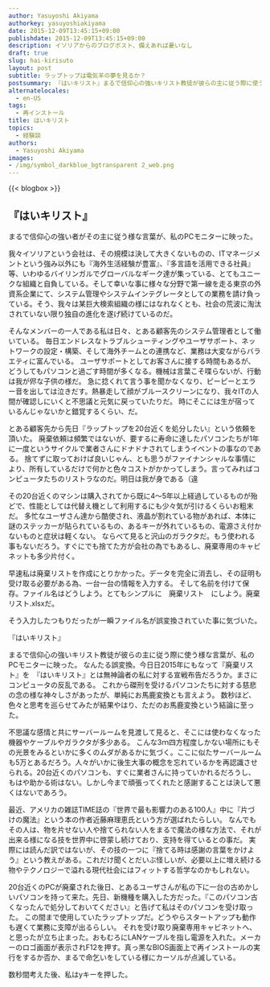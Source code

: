 ```yaml
---
author: Yasuyoshi Akiyama
authorkey: yasuyoshiakiyama
date: 2015-12-09T13:45:15+09:00
publishdate: 2015-12-09T13:45:15+09:00
description: イソリアからのブログポスト、備えあれば憂いなし
draft: true
slug: hai-kirisuto
layout: post
subtitle: ラップトップは電気羊の夢を見るか？
postsummary: 『はいキリスト』まるで信仰心の強いキリスト教徒が彼らの主に従う際に使う様な言葉が、私のPCモニターに映った。
alternatelocales:
  - en-US
tags:
  - 再インストール
title: はいキリスト
topics:
  - 経験談
authors:
  - Yasuyoshi Akiyama
images:
- /img/symbol_darkblue_bgtransparent 2_web.png
---
```


{{< blogbox >}}

## 『はいキリスト』

まるで信仰心の強い者がその主に従う様な言葉が、私のPCモニターに映った。

我々イソリアという会社は、その規模は決して大きくないものの、ITマネージメントという強み以外にも『海外生活経験が豊富』、『多言語を活用できる社員』等、いわゆるバイリンガルでグローバルなギーク達が集っている、とてもユニークな組織と自負している。そして幸いな事に様々な分野で第一線を走る東京の外資系企業にて、システム管理やシステムインテグレータとしての業務を請け負っている。そう、我々は某巨大検索組織の様にはなれなくとも、社会の荒波に淘汰されていない限り独自の進化を遂げ続けているのだ。

そんなメンバーの一人である私は日々、とある顧客先のシステム管理者として働いている。
毎日エンドレスなトラブルシューティングやユーザサポート、ネットワークの設定・構築、そして海外チームとの連携など、業務は大変ながらバラエティに富んでいる。
ユーザサポートとしてお客さんに接する時間もあるが、どうしてもパソコンと過ごす時間が多くなる。機械は言葉こそ喋らないが、行動は我が侭な子供の様だ。
急に捻くれて言う事を聞かなくなり、ピーピーとエラー音を出しては泣きだす。熱暴走して顔がブルースクリーンになり、我々ITの人間が確認しにいくと不思議と元気に戻っていたりだ。
時にそこには生が宿っているんじゃないかと錯覚するくらい、だ。

とある顧客先から先日『ラップトップを20台近くを処分したい』という依頼を頂いた。
廃棄依頼は頻繁ではないが、要するに寿命に達したパソコンたちが1年に一度というサイクルで業者さんにドナドナされてしまうイベントの事なのである。
捨てずに取っておけば良いじゃん、とも思うがファイナンシャルな事情により、所有しているだけで何かと色々コストがかかってしまう。言ってみればコンピュータたちのリストラなのだ。明日は我が身である（違

その20台近くのマシンは購入されてから既に4〜5年以上経過しているものが殆どで、性能としては代替え機として利用するにも少々気が引けるくらいお粗末だ。
多忙なユーザさん達から酷使され、液晶が割れている物があれば、本体に謎のステッカーが貼られているもの、あるキーが外れているもの、電源さえ付かないものと症状は軽くない。
ならべて見ると沢山のガラクタだ。もう使われる事もないだろう。すぐにでも捨てた方が会社の為でもあるし、廃棄専用のキャビネットも多少片付く。

早速私は廃棄リストを作成にとりかかった。データを完全に消去し、その証明も受け取る必要がある為、一台一台の情報を入力する。
そして名前を付けて保存。ファイル名はどうしよう。とてもシンプルに　廃棄リスト　にしよう。廃棄リスト.xlsxだ。

そう入力したつもりだったが一瞬ファイル名が誤変換されていた事に気づいた。

『はいキリスト』

まるで信仰心の強いキリスト教徒が彼らの主に従う際に使う様な言葉が、私のPCモニターに映った。
なんたる誤変換。今日日2015年にもなって『廃棄リスト』を　『はいキリスト』とは無神論者の私に対する宣戦布告だろうか。まさにコンピュータの反乱である。
これから磔刑を受けるパソコンたちに対する慈悲の念の様な神々しさがあったが、単純にお馬鹿変換とも言えよう。
数秒ほど、色々と思考を巡らせてみたが結果やはり、ただのお馬鹿変換という結論に至った。

不思議な感情と共にサーバールームを見渡して見ると、そこには使わなくなった機器やケーブルやガラクタが多少ある。
こんな3ｍ四方程度しかない場所にもその光景をみるといかに多くのムダがあるかに気づく。ここに似たサーバールームも5万とあるだろう。人々がいかに後生大事の概念を忘れているかを再認識させられる。20台近くのパソコンも、すぐに業者さんに持っていかれるだろうし、もはや助かる術はない。しかし今まで頑張ってくれたと感謝することは決して悪くはないであろう。

最近、アメリカの雑誌TIME誌の『世界で最も影響力のある100人』中に『片づけの魔法』という本の作者近藤麻理恵氏という方が選ばれたらしい。
なんでもその人は、物を片せない人や捨てられない人をまるで魔法の様な方法で、それが出来る様になる技を世界中に啓蒙し続けており、支持を得ているとの事だ。
実際には読んだ訳ではないが、その技の一つに『捨てる時は感謝の言葉をかけよう』という教えがある。これだけ聞くとだいぶ怪しいが、必要以上に増え続ける物やテクノロジーで溢れる現代社会にはフィットする哲学なのかもしれない。

20台近くのPCが廃棄された後日、とあるユーザさんが私の下に一台の古めかしいパソコンを持って来た。先日、新機種を購入した方だった。『このパソコン古くなったんで処分しておいてください』と告げて私はそのパソコンを受け取った。
この間まで使用していたラップトップだ。どうやらスタートアップも動作も遅くて業務に支障が出るらしい。
それを受け取り廃棄専用キャビネットへ、と思ったが立ち止まった。おもむろにLANケーブルを指し電源を入れた。メーカーのロゴ画面が表示されF12を押す。真っ黒なBIOS画面上で再インストールの実行をするか否か、まるで命乞いをしている様にカーソルが点滅している。

数秒間考えた後、私はyキーを押した。
